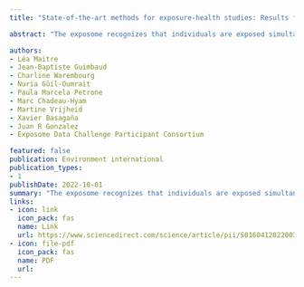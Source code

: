 ```yaml
---
title: "State-of-the-art methods for exposure-health studies: Results from the exposome data challenge event"

abstract: "The exposome recognizes that individuals are exposed simultaneously to a multitude of different environmental factors and takes a holistic approach to the discovery of etiological factors for disease. However, challenges arise when trying to quantify the health effects of complex exposure mixtures. Analytical challenges include dealing with high dimensionality, studying the combined effects of these exposures and their interactions, integrating causal pathways, and integrating high-throughput omics layers. To tackle these challenges, the Barcelona Institute for Global Health (ISGlobal) held a data challenge event open to researchers from all over the world and from all expertises. Analysts had a chance to compete and apply state-of-the-art methods on a common partially simulated exposome dataset (based on real case data from the HELIX project) with multiple correlated exposure variables (P > 100 exposure …"

authors:
- Léa Maitre
- Jean-Baptiste Guimbaud
- Charline Warembourg
- Nuria Güil-Oumrait
- Paula Marcela Petrone
- Marc Chadeau-Hyam
- Martine Vrijheid
- Xavier Basagaña
- Juan R Gonzalez
- Exposome Data Challenge Participant Consortium

featured: false
publication: Environment international
publication_types:
- 1
publishDate: 2022-10-01
summary: "The exposome recognizes that individuals are exposed simultaneously to a multitude of different environmental factors and takes a holistic approach to the discovery of etiological factors for disease. However, challenges arise when trying to quantify the health effects of complex exposure mixtures. Analytical challenges include dealing with high dimensionality, studying the combined effects of these exposures and their interactions, integrating causal pathways, and integrating high-throughput omics layers. To tackle these challenges, the Barcelona Institute for Global Health (ISGlobal) held a data challenge event open to researchers from all over the world and from all expertises. Analysts had a chance to compete and apply state-of-the-art methods on a common partially simulated exposome dataset (based on real case data from the HELIX project) with multiple correlated exposure variables (P > 100 exposure …"
links:
- icon: link
  icon_pack: fas
  name: Link
  url: https://www.sciencedirect.com/science/article/pii/S016041202200349X
- icon: file-pdf
  icon_pack: fas
  name: PDF
  url: 
---
```

